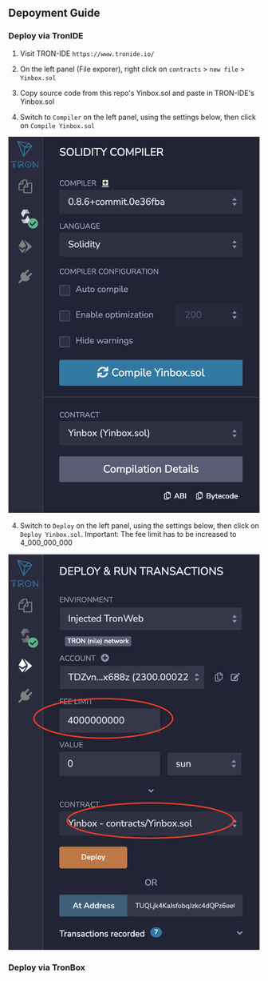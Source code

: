 ## Depoyment Guide

### Deploy via TronIDE

1. Visit TRON-IDE `https://www.tronide.io/`

2. On the left panel (File exporer), right click on `contracts` > `new file` > `Yinbox.sol`

3. Copy source code from this repo's Yinbox.sol and paste in TRON-IDE's Yinbox.sol

4. Switch to `Compiler` on the left panel, using the settings below, then click on `Compile Yinbox.sol`

<p align="center">
    <img width="600px" src="https://raw.githubusercontent.com/jnlewis/yinbox-contracts/main/docs/images/tronode-compile-contract.png" alt="">
</p>

4. Switch to `Deploy` on the left panel, using the settings below, then click on `Deploy Yinbox.sol`.
Important: The fee limit has to be increased to 4_000_000_000

<p align="center">
    <img width="600px" src="https://raw.githubusercontent.com/jnlewis/yinbox-contracts/main/docs/images/tronode-deploy-contract.png" alt="">
</p>

### Deploy via TronBox


